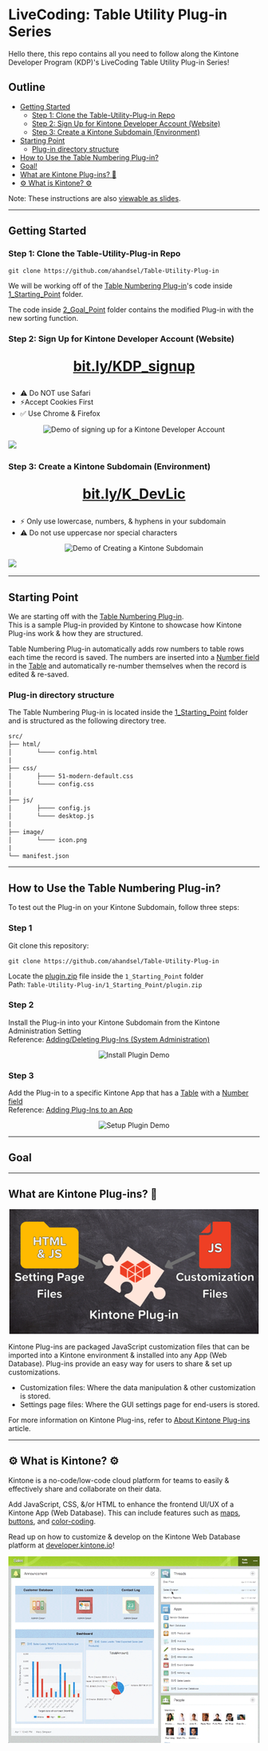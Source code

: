 # LiveCoding: Table Utility Plug-in Series <!-- omit in toc -->

Hello there, this repo contains all you need to follow along the Kintone Developer Program (KDP)'s LiveCoding Table Utility Plug-in Series!

## Outline <!-- omit in toc -->
  - [Getting Started](#getting-started)
    - [Step 1: Clone the Table-Utility-Plug-in Repo](#step-1-clone-the-table-utility-plug-in-repo)
    - [Step 2: Sign Up for Kintone Developer Account (Website)](#step-2-sign-up-for-kintone-developer-account-website)
    - [Step 3: Create a Kintone Subdomain (Environment)](#step-3-create-a-kintone-subdomain-environment)
  - [Starting Point](#starting-point)
    - [Plug-in directory structure](#plug-in-directory-structure)
  - [How to Use the Table Numbering Plug-in?](#how-to-use-the-table-numbering-plug-in)
  - [Goal!](#goal)
  - [What are Kintone Plug-ins? 🧩](#what-are-kintone-plug-ins-)
  - [⚙️  What is Kintone?  ⚙️](#️--what-is-kintone--️)

Note: These instructions are also [viewable as slides](https://slides.trouni.com/?src=ahandsel/Table-Utility-Plug-in&justify=left#/).

---

## Getting Started


### Step 1: Clone the Table-Utility-Plug-in Repo

```console
git clone https://github.com/ahandsel/Table-Utility-Plug-in
```

We will be working off of the [Table Numbering Plug-in](https://developer.kintone.io/hc/en-us/articles/360012420813)'s code inside [1_Starting_Point](1_Starting_Point/) folder.

The code inside [2_Goal_Point](2_Goal_Point/) folder contains the modified Plug-in with the new sorting function.


### Step 2: Sign Up for Kintone Developer Account (Website)

<strong>
  <p style="text-align:center !important;font-size:2em !important;">
    <a href="https://bit.ly/KDP_signup">bit.ly/KDP_signup</a>
  </p>
</strong>

  - ⚠ Do NOT use Safari
  - ⚡Accept Cookies First
  - ✅ Use Chrome & Firefox

<p align="center">
  <img with="600" src="img/KDP_SignUp_Part_1.gif" alt="Demo of signing up for a Kintone Developer Account">
</p>

![](/img/KDP_SignUp_Part_1.gif)

### Step 3: Create a Kintone Subdomain (Environment)

<strong>
  <p style="text-align:center !important;font-size:2em !important;">
    <a href="http://bit.ly/K_DevLic">bit.ly/K_DevLic</a>
  </p>
</strong>

  - ⚡ Only use lowercase, numbers, & hyphens in your subdomain
  - ⚠ Do not use uppercase nor special characters

<p align="center">
  <img with="600" src="img/KDP_SignUp_Part_2.gif" alt="Demo of Creating a Kintone Subdomain">
</p>

![](img/KDP_SignUp_Part_2.gif)


---

## Starting Point

We are starting off with the [Table Numbering Plug-in](https://developer.kintone.io/hc/en-us/articles/360012420813).  
This is a sample Plug-in provided by Kintone to showcase how Kintone Plug-ins work & how they are structured.

Table Numbering Plug-in automatically adds row numbers to table rows each time the record is saved. The numbers are inserted into a [Number field](https://get.kintone.help/k/en/user/app_settings/form/form_parts/number.html) in the [Table](https://get.kintone.help/k/en/user/app_settings/form/form_parts/field_table.html) and automatically re-number themselves when the record is edited & re-saved.


### Plug-in directory structure
The Table Numbering Plug-in is located inside the [1_Starting_Point](./1_Starting_Point/) folder and is structured as the following directory tree.

```text
src/  
├── html/  
│       └──── config.html  
|
├── css/  
│       ├──── 51-modern-default.css  
│       └──── config.css  
|
├── js/  
│       ├──── config.js  
│       └──── desktop.js  
|
├── image/  
│       └──── icon.png  
|
└── manifest.json  
```

---

## How to Use the Table Numbering Plug-in?
To test out the Plug-in on your Kintone Subdomain, follow three steps:


### Step 1 <!-- omit in toc -->
Git clone this repository:

```console
git clone https://github.com/ahandsel/Table-Utility-Plug-in
```

Locate the [plugin.zip](1_Starting_Point/plugin.zip) file inside the `1_Starting_Point` folder  
Path: `Table-Utility-Plug-in/1_Starting_Point/plugin.zip`


### Step 2 <!-- omit in toc -->
Install the Plug-in into your Kintone Subdomain from the Kintone Administration Setting  
Reference: [Adding/Deleting Plug-Ins (System Administration)](https://get.kintone.help/k/en/admin/system_customization/add_plugin/plugin.html)

<p align="center">
  <img src="img/Plugin_Install_Demo.gif" alt="Install Plugin Demo">
</p>


### Step 3 <!-- omit in toc -->
Add the Plug-in to a specific Kintone App that has a [Table](https://get.kintone.help/k/en/user/app_settings/form/form_parts/field_table.html) with a [Number field](https://get.kintone.help/k/en/user/app_settings/form/form_parts/number.html)  
Reference: [Adding Plug-Ins to an App](https://get.kintone.help/k/en/user/app_settings/plugin.html)

<p align="center">
  <img src="img/Plugin_Setup_Demo.gif" alt="Setup Plugin Demo">
</p>

---

## Goal

---

## What are Kintone Plug-ins? 🧩  

<p align="center">
  <img src="img/Plugin_Intro.png" alt="Setting Page Files + Customization Files = Kintone Plug-in">
</p>

Kintone Plug-ins are packaged JavaScript customization files that can be imported into a Kintone environment & installed into any App (Web Database). Plug-ins provide an easy way for users to share & set up customizations.
  - Customization files: Where the data manipulation & other customization is stored.
  - Settings page files: Where the GUI settings page for end-users is stored.

For more information on Kintone Plug-ins, refer to [About Kintone Plug-ins](https://developer.kintone.io/hc/en-us/articles/900005169443) article.

<!-- |                           |                            |
| ------------------------- | -------------------------- |
| ![Setting Page Files + Customization Files = Kintone Plug-in](img/Plugin_Intro.png) | ![](img/Plugin_Sample.gif) | -->

---

## ⚙️  What is Kintone?  ⚙️

Kintone is a no-code/low-code cloud platform for teams to easily & effectively share and collaborate on their data.

Add JavaScript, CSS, &/or HTML to enhance the frontend UI/UX of a Kintone App (Web Database). This can include features such as [maps](https://developer.kintone.io/hc/en-us/articles/360000365282), [buttons](https://developer.kintone.io/hc/en-us/articles/360000479881), and [color-coding](https://developer.kintone.io/hc/en-us/articles/212495058).

Read up on how to customize & develop on the Kintone Web Database platform at [developer.kintone.io](https://developer.kintone.io/)!

<p align="center">
  <img src="img/Kintone_Space_Demo.gif" alt="Table Numbering Plug-in Demo">
</p>
